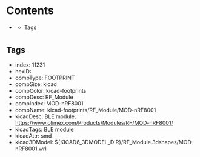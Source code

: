 



Contents
========

* [](#)
	* [Tags](#tags)

# 

## Tags

- index: 11231
- hexID: 
- oompType: FOOTPRINT
- oompSize: kicad
- oompColor: kicad-footprints
- oompDesc: RF_Module
- oompIndex: MOD-nRF8001
- oompName: kicad-footprints/RF_Module/MOD-nRF8001
- kicadDesc: BLE module, https://www.olimex.com/Products/Modules/RF/MOD-nRF8001/
- kicadTags: BLE module
- kicadAttr: smd
- kicad3DModel: ${KICAD6_3DMODEL_DIR}/RF_Module.3dshapes/MOD-nRF8001.wrl
